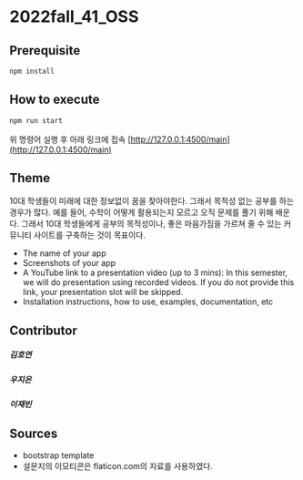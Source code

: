 # 2022fall_41_OSS

## Prerequisite
``` bash
npm install
```

## How to execute
``` bash
npm run start
```
위 명령어 실행 후 아래 링크에 접속
[http://127.0.0.1:4500/main](http://127.0.0.1:4500/main)

## Theme
10대 학생들이 미래에 대한 정보없이 꿈을 찾아야한다. 그래서 목적성 없는 공부를 하는 경우가 많다. 예를 들어, 수학이 어떻게 활용되는지 모르고 오직 문제를 풀기 위해 배운다. 그래서 10대 학생들에게 공부의 목적성이나, 좋은 마음가짐을 가르쳐 줄 수 있는 커뮤니티 사이트를 구축하는 것이 목표이다.


* The name of your app
* Screenshots of your app
* A YouTube link to a presentation video (up to 3 mins): In this semester, we will do presentation using recorded videos. If you do not provide this link, your presentation slot will be skipped.
* Installation instructions, how to use, examples, documentation, etc

## Contributor
##### 김호연
##### 우지은
##### 이재빈

## Sources
* bootstrap template
* 설문지의 이모티콘은 flaticon.com의 자료를 사용하였다.
